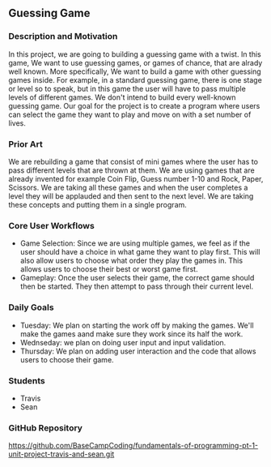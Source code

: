 ## Guessing Game
### Description and Motivation
In this project, we are going to building a guessing game with a twist.  In this game, We want to use guessing games, or games of chance, that are alrady well known. More specifically, We want to build a game with other guessing games inside. For example, in a standard guessing game, there is one stage or level so to speak, but in this game the user will have to pass multiple levels of different games. We don't intend to build every well-known guessing game. Our goal for the project is to create a program where users can select the game they want to play and move on with a set number of lives.

### Prior Art
We are rebuilding a game that consist of mini games where the user has to pass different levels that are thrown at them. We are using games that are already invented for example Coin Flip, Guess number 1-10 and Rock, Paper, Scissors. We are taking all these games and when the user completes a level they will be applauded and then sent to the next level. We are taking these concepts and putting them in a single program.

### Core User Workflows
- Game Selection: Since we are using multiple games, we feel as if the user should have a choice in what game they want to play first. This will also allow users to choose what order they play the games in. This allows users to choose their best or worst game first.
- Gameplay: Once the user selects their game, the correct game should then be started. They then attempt to pass through their current level.

### Daily Goals
 - Tuesday: We plan on starting the work off by making the games. We'll make the games aand make sure they work since its half the work.
 - Wednseday: we plan on doing user input and input validation. 
 - Thursday: We plan on adding user interaction and the code that allows users to choose their game.

### Students
- Travis
- Sean

### GitHub Repository
https://github.com/BaseCampCoding/fundamentals-of-programming-pt-1-unit-project-travis-and-sean.git
